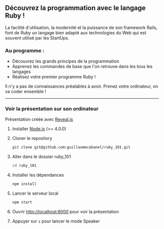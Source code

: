 
## Découvrez la programmation avec le langage Ruby !

La facilité d'utilisation, la modernité et la puissance de son framework Rails, font de Ruby un langage bien adapté aux technologies du Web qui est souvent utilisé par les StartUps.


### Au programme :
- Découvrez les grands principes de la programmation
- Apprenez les commandes de base que l'on retrouve dans les tous les langages
- Réalisez votre premier programme Ruby !

Il n'y a pas de connaissances préalables à avoir.
Prenez votre ordinateur, on va coder ensemble !

---

### Voir la présentation sur son ordinateur

Présentation créée avec [Reveal.js](https://github.com/hakimel/reveal.js)

1.  Installer [Node.js](http://nodejs.org/) (>= 4.0.0)
1.  Cloner le repository
    ```sh
    git clone git@github.com:guillaumecabanel/ruby_101.git
    ```

1.  Aller dans le dossier ruby_101
    ```sh
    cd ruby_101
    ```

1.  Installer les dépendances
    ```sh
    npm install
    ```

1.  Lancer le serveur local
    ```sh
    npm start
    ```

1.  Ouvrir [http://localhost:8000](http://localhost:8000) pour voir la présentation

1.  Appuyer sur `s` pour lancer le mode Speaker
